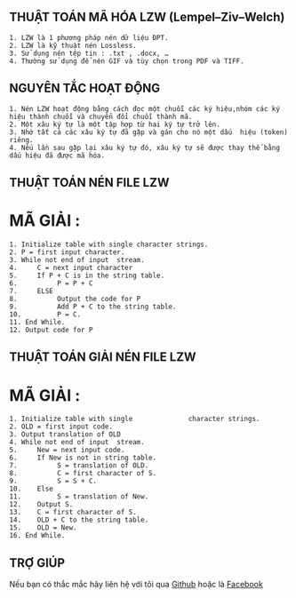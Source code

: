 ##	THUẬT TOÁN MÃ HÓA LZW (Lempel–Ziv–Welch)

	1. LZW là 1 phương pháp nén dữ liệu ĐPT.
	2. LZW là kỹ thuật nén Lossless.
	3. Sử dụng nén tệp tin : .txt , .docx, … 
	4. Thường sử dụng để nén GIF và tùy chọn trong PDF và TIFF.

##	NGUYÊN TẮC HOẠT ĐỘNG 
	1. Nén LZW hoạt động bằng cách đọc một chuỗi các ký hiệu,nhóm các ký hiệu thành chuỗi và chuyển đổi chuỗi thành mã. 
	2. Một xâu ký tự là một tập hợp từ hai ký tự trở lên. 
	3. Nhớ tất cả các xâu ký tự đã gặp và gán cho nó một dấu  hiệu (token) riêng.
	4. Nếu lần sau gặp lại xâu ký tự đó, xâu ký tự sẽ được thay thế bằng dấu hiệu đã được mã hóa.

##	THUẬT TOÁN NÉN FILE LZW
# MÃ GIẢI :
	1. Initialize table with single character strings.
	2. P = first input character.
	3. While not end of input  stream.
	4.     C = next input character
	5. 	   If P + C is in the string table.
	6.			P = P + C
	7.	   ELSE
    8.	   		Output the code for P
    9.			Add P + C to the string table.
	10.			P = C.
	11. End While.
	12. Output code for P

##	THUẬT TOÁN GIẢI NÉN FILE LZW
# MÃ GIẢI :
	1. Initialize table with single              character strings.
	2. OLD = first input code.
	3. Output translation of OLD
	4. While not end of input  stream.
	5.     New = next input code.
	6.     If New is not in string table.
    7.	   		S = translation of OLD.
    8. 			C = first character of S.
	9.			S = S + C.
	10.	   Else
	11.			S = translation of New.
	12.	   Output S.
	13.    C = first character of S.
	14.    OLD + C to the string table.
	15.    OLD = New.
	16. End While.

## TRỢ GIÚP
Nếu bạn có thắc mắc hãy liên hệ với tôi qua [Github](https://github.com/DoManhQuang) hoặc là [Facebook](https://www.facebook.com/ManhQuangITBlue)








